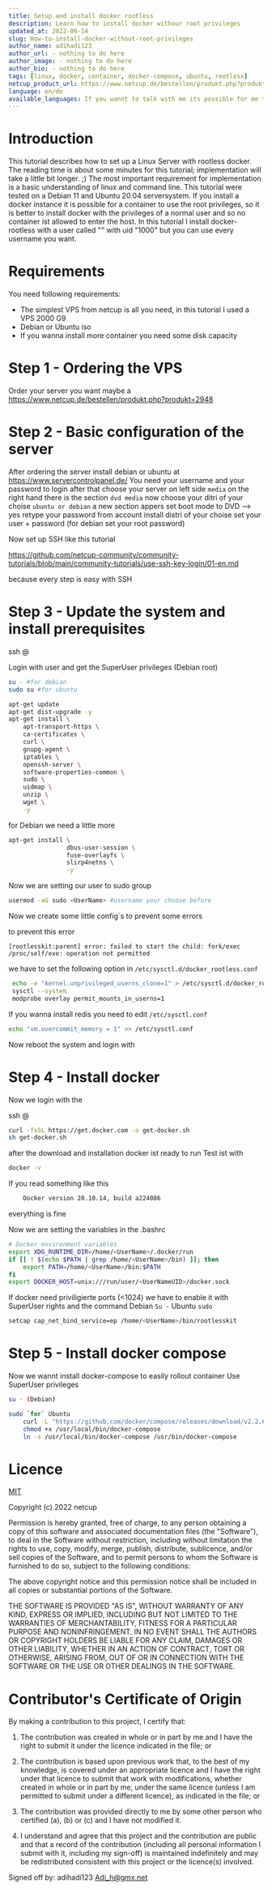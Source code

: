 ```yaml
---
title: Setup and install docker rootless
description: Learn how to install docker withour root privileges
updated_at: 2022-06-14
slug: How-to-install-docker-without-root-privileges
author_name: adihadi123
author_url: - nothing to do here
author_image: - nothing to do here
author_bio: - nothing to do here
tags: [linux, docker, container, docker-compose, ubuntu, rootless] 
netcup_product_url: https://www.netcup.de/bestellen/produkt.php?produkt=2963
language: en/de
available_languages: If you wannt to talk with me its possible for me to talk english but german is my native language
---
```


# Introduction

This tutorial describes how to set up a Linux Server with rootless docker. 
The reading time is about some minutes for this tutorial; implementation will take a little bit longer. ;)
The most important requirement for implementation is a basic understanding of linux and command line. This tutorial were tested on a Debian 11 and Ubuntu 20.04 serversystem.
If you install a docker instance it is possible for a container to use the root privileges, so it is better to install docker with the privileges of a normal user and so no container ist allowed to enter the host.
In this tutorial I install docker-rootless with a user called "<UserName>" with uid "1000" but you can use every username you want.

# Requirements

You need following requirements:

* The simplest VPS from netcup is all you need, in this tutorial I used a VPS 2000 G9
* Debian or Ubuntu iso
* If you wanna install more container you need some disk capacity

# Step 1 - Ordering the VPS

Order your server you want maybe a https://www.netcup.de/bestellen/produkt.php?produkt=2948

# Step 2 - Basic configuration of the server

After ordering the server install debian or ubuntu at https://www.servercontrolpanel.de/
You need your username and your password to login
after that choose your server 
on left side `media`
on the right hand there is the section `dvd media`
now choose your ditri of your choise `ubuntu or debian`
a new section appers
set boot mode to DVD  --> yes
retype your password from account
install distri of your choise set your user + password (for debian set your root password)

Now set up SSH like this tutorial

https://github.com/netcup-community/community-tutorials/blob/main/community-tutorials/use-ssh-key-login/01-en.md

because every step is easy with SSH

# Step 3 - Update the system and install prerequisites

ssh <UserName>@<YourServer>

Login with user
and get the SuperUser privileges (Debian root)

```bash
su - #for debian
sudo su #for ubuntu

apt-get update
apt-get dist-upgrade -y
apt-get install \
    apt-transport-https \
    ca-certificates \
    curl \
    gnupg-agent \
    iptables \
    openssh-server \
    software-properties-common \
    sudo \
    uidmap \
    unzip \
    wget \
    -y
```
for Debian we need a little more

```bash
apt-get install \
                dbus-user-session \
                fuse-overlayfs \
                slirp4netns \
                -y
```
Now we are setting our user to sudo group

```bash
usermod -aG sudo <UserName> #username your choose before
```
Now we create some little config´s to prevent some errors 

to prevent this error 

    [rootlesskit:parent] error: failed to start the child: fork/exec /proc/self/exe: operation not permitted

we have to set the following option in `/etc/sysctl.d/docker_rootless.conf`

```bash
 echo -e "kernel.unprivileged_userns_clone=1" > /etc/sysctl.d/docker_rootless.conf
 sysctl --system
 modprobe overlay permit_mounts_in_userns=1
```

If you wanna install redis you need to edit `/etc/sysctl.conf`

```bash
echo "vm.overcommit_memory = 1" >> /etc/sysctl.conf
```

Now reboot the system and login with <UserName>

# Step 4 - Install docker 
Now we login with the <Username> 

ssh <UserName>@<YourServer>

```bash
curl -fsSL https://get.docker.com -o get-docker.sh
sh get-docker.sh
```
after the download and installation docker ist ready to run
Test ist with

```bash
docker -v
```
If you read something like this 

```bash
    Docker version 20.10.14, build a224086
```
everything is fine

Now we are setting the variables in the .bashrc
```bash
# Docker environment variables
export XDG_RUNTIME_DIR=/home/<UserName>/.docker/run
if [[ ! $(echo $PATH | grep /home/<UserName>/bin) ]]; then
    export PATH=/home/<UserName>/bin:$PATH
fi
export DOCKER_HOST=unix:///run/user/<UserNameUID>/docker.sock
```
If docker need priviligierte ports (<1024) we have to enable it with SuperUser rights and the command
Debian `Su -`
Ubuntu `sudo`
```bash
setcap cap_net_bind_service=ep /home/<UserName>/bin/rootlesskit
```
# Step 5 - Install docker compose

Now we wannt install docker-compose to easily rollout container 
Use SuperUser privileges
```bash
su - (Debian)

sudo `for` Ubuntu
    curl -L "https://github.com/docker/compose/releases/download/v2.2.6/docker-compose-$(uname -s)-$(uname -m)" -o /usr/local/bin/docker-compose
    chmod +x /usr/local/bin/docker-compose
    ln -s /usr/local/bin/docker-compose /usr/bin/docker-compose
```
# Licence
[MIT](https://github.com/netcup-community/community-tutorials/blob/main/LICENSE)

Copyright (c) 2022 netcup

Permission is hereby granted, free of charge, to any person obtaining a copy of this software and associated documentation files (the "Software"), to deal in the Software without restriction, including without limitation the rights to use, copy, modify, merge, publish, distribute, sublicence, and/or sell copies of the Software, and to permit persons to whom the Software is furnished to do so, subject to the following conditions:

The above copyright notice and this permission notice shall be included in all copies or substantial portions of the Software.

THE SOFTWARE IS PROVIDED "AS IS", WITHOUT WARRANTY OF ANY KIND, EXPRESS OR IMPLIED, INCLUDING BUT NOT LIMITED TO THE WARRANTIES OF MERCHANTABILITY, FITNESS FOR A PARTICULAR PURPOSE AND NONINFRINGEMENT. IN NO EVENT SHALL THE AUTHORS OR COPYRIGHT HOLDERS BE LIABLE FOR ANY CLAIM, DAMAGES OR OTHER LIABILITY, WHETHER IN AN ACTION OF CONTRACT, TORT OR OTHERWISE, ARISING FROM, OUT OF OR IN CONNECTION WITH THE SOFTWARE OR THE USE OR OTHER DEALINGS IN THE SOFTWARE.

# Contributor's Certificate of Origin
By making a contribution to this project, I certify that:

 1) The contribution was created in whole or in part by me and I have the right to submit it under the licence indicated in the file; or

 2) The contribution is based upon previous work that, to the best of my knowledge, is covered under an appropriate licence and I have the right under that licence to submit that work with modifications, whether created in whole or in part by me, under the same licence (unless I am permitted to submit under a different licence), as indicated in the file; or

 3) The contribution was provided directly to me by some other person who certified (a), (b) or (c) and I have not modified it.

 4) I understand and agree that this project and the contribution are public and that a record of the contribution (including all personal information I submit with it, including my sign-off) is maintained indefinitely and may be redistributed consistent with this project or the licence(s) involved.

Signed off by: adihadi123 <Adi_h@gmx.net>
